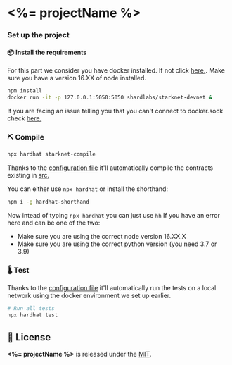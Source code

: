 # <%= projectName %>

### Set up the project

#### 📦 Install the requirements

For this part we consider you have docker installed. If not click [here.](https://docs.docker.com/engine/install/).
Make sure you have a version 16.XX of node installed.

```bash
npm install
docker run -it -p 127.0.0.1:5050:5050 shardlabs/starknet-devnet &
```

If you are facing an issue telling you that you can't connect to docker.sock check [here.](https://stackoverflow.com/questions/52364905/after-executing-following-code-of-dockerode-npm-getting-error-connect-eacces-v)

### ⛏️ Compile

```bash
npx hardhat starknet-compile
```

Thanks to the [configuration file](./hardhat.config.js) it'll automatically compile the contracts existing in [src.](./src)

You can either use `npx hardhat` or install the shorthand:

```bash
npm i -g hardhat-shorthand
```

Now intead of typing `npx hardhat` you can just use `hh`
If you have an error here and can be one of the two:

- Make sure you are using the correct node version 16.XX.X
- Make sure you are using the correct python version (you need 3.7 or 3.9)

### 🌡️ Test

Thanks to the [configuration file](./hardhat.config.js) it'll automatically run the tests on a local network using the docker environment we set up earlier.

```bash
# Run all tests
npx hardhat test
```

## 📄 License

**<%= projectName %>** is released under the [MIT](LICENSE).
